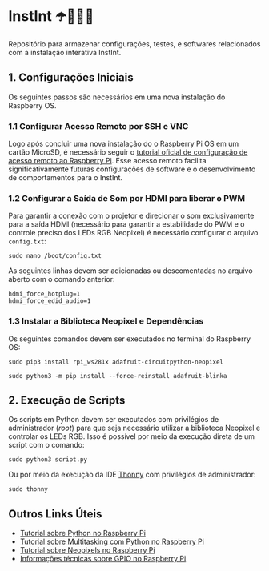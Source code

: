 
# InstInt ☂️🎠🌈🎵

Repositório para armazenar configurações, testes, e softwares relacionados com a instalação interativa InstInt.

## 1. Configurações Iniciais

Os seguintes passos são necessários em uma nova instalação do Raspberry OS.

### 1.1 Configurar Acesso Remoto por SSH e VNC

Logo após concluir uma nova instalação do o Raspberry Pi OS em um cartão MicroSD, é necessário seguir o [tutorial oficial de configuração de acesso remoto ao Raspberry Pi](https://www.raspberrypi.com/documentation/computers/remote-access.html). Esse acesso remoto facilita significativamente futuras configurações de software e o desenvolvimento de comportamentos para o InstInt.

### 1.2 Configurar a Saída de Som por HDMI para liberar o PWM

Para garantir a conexão com o projetor e direcionar o som exclusivamente para a saída HDMI (necessário para garantir a estabilidade do PWM e o controle preciso dos LEDs RGB Neopixel) é necessário configurar o arquivo `config.txt`:

```
sudo nano /boot/config.txt
```

As seguintes linhas devem ser adicionadas ou descomentadas no arquivo aberto com o comando anterior:

```
hdmi_force_hotplug=1
hdmi_force_edid_audio=1
```

### 1.3 Instalar a Biblioteca Neopixel e Dependências

Os seguintes comandos devem ser executados no terminal do Raspberry OS:

```
sudo pip3 install rpi_ws281x adafruit-circuitpython-neopixel
```
```
sudo python3 -m pip install --force-reinstall adafruit-blinka
```

## 2. Execução de Scripts

Os scripts em Python devem ser executados com privilégios de administrador (*root*) para que seja necessário utilizar a biblioteca Neopixel e controlar os LEDs RGB. Isso é possível por meio da execução direta de um script com o comando:

```
sudo python3 script.py
```

Ou por meio da execução da IDE [Thonny](https://thonny.org/) com privilégios de administrador:

```
sudo thonny
```
## Outros Links Úteis

* [Tutorial sobre Python no Raspberry Pi](https://www.raspberrypi.com/documentation/computers/os.html#python)
* [Tutorial sobre Multitasking com Python no Raspberry Pi](https://learn.adafruit.com/cooperative-multitasking-in-circuitpython-with-asyncio)
* [Tutorial sobre Neopixels no Raspberry Pi](https://learn.adafruit.com/neopixels-on-raspberry-pi)
* [Informações técnicas sobre GPIO no Raspberry Pi](https://www.raspberrypi.com/documentation/computers/os.html#gpio-and-the-40-pin-header)